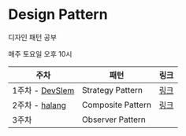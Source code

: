 # Design Pattern

디자인 패턴 공부

매주 토요일 오후 10시

|주차|패턴|링크|
|------|---|---|
|1주차 - [DevSlem](https://github.com/DevSlem)|Strategy Pattern|[링크](Strategy%20Pattern/)|
|2주차 - [halang](https://github.com/haryung-lee)|Composite Pattern|[링크](https://github.com/CS-PingPing/design-pattern/tree/main/Composite%20Pattern)|
|3주차|Observer Pattern||
